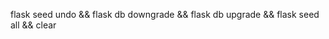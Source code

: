
<!-- For seeding db (assuming only one migration file) -->
flask seed undo && flask db downgrade && flask db upgrade && flask seed all && clear
